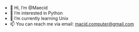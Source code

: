 - 👋 Hi, I’m @Maecid
- 👀 I’m interested in Python
- 🌱 I’m currently learning Unix
- 📫 You can reach me via email: macid.computer@gmail.com

<!---
Maecid/Maecid is a ✨ special ✨ repository because its `README.md` (this file) appears on your GitHub profile.
You can click the Preview link to take a look at your changes.
--->

